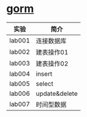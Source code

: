 # [gorm](https://github.com/jinzhu/gorm)

|实验|简介|
|---|---|
|lab001|连接数据库|
|lab002|建表操作01|
|lab003|建表操作02|
|lab004|insert|
|lab005|select|
|lab006|update&delete|
|lab007|时间型数据|